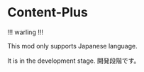# Content-Plus
!!! warling !!!

This mod only supports Japanese language. 

It is in the development stage. 開発段階です。
